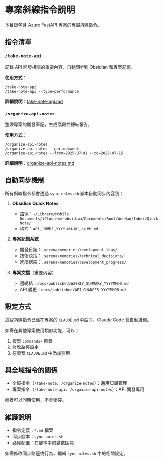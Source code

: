 # 專案斜線指令說明

本目錄包含 Azure FastAPI 專案的專屬斜線指令。

## 指令清單

### `/take-note-api`
記錄 API 開發相關的重要內容，自動同步到 Obsidian 和專案記憶。

**使用方式**：
```
/take-note-api
/take-note-api --type=performance
```

**詳細說明**：[take-note-api.md](./take-note-api.md)

### `/organize-api-notes`
整理專案的開發筆記，生成階段性總結報告。

**使用方式**：
```
/organize-api-notes
/organize-api-notes --period=week
/organize-api-notes --from=2025-07-01 --to=2025-07-15
```

**詳細說明**：[organize-api-notes.md](./organize-api-notes.md)

## 自動同步機制

所有斜線指令都會透過 `sync-notes.sh` 腳本自動同步內容到：

1. **Obsidian Quick Notes**
   - 路徑：`~/Library/Mobile Documents/iCloud~md~obsidian/Documents/Root/WenHao/Inbox/Qiuck Note/`
   - 格式：`API_[類型]_YYYY-MM-DD_HH-MM.md`

2. **專案記憶系統**
   - 開發日誌：`.serena/memories/development_logs/`
   - 技術決策：`.serena/memories/technical_decisions/`
   - 進度總結：`.serena/memories/development_progress/`

3. **專案文檔**（重要內容）
   - 週總結：`docs/published/WEEKLY_SUMMARY_YYYYMMDD.md`
   - API 變更：`docs/published/API_CHANGES_YYYYMMDD.md`

## 設定方式

這些斜線指令已經在專案的 `CLAUDE.md` 中註冊，Claude Code 會自動識別。

如需在其他專案使用類似功能，可以：
1. 複製 `commands/` 目錄
2. 修改路徑設定
3. 在專案 `CLAUDE.md` 中添加引用

## 與全域指令的關係

- 全域指令（`/take-note`、`/organize-notes`）：通用知識管理
- 專案指令（`/take-note-api`、`/organize-api-notes`）：API 開發專用

兩者可以同時使用，不會衝突。

## 維護說明

- 指令定義：`*.md` 檔案
- 同步腳本：`sync-notes.sh`
- 路徑配置：在腳本中的變數區塊

如需修改同步路徑或行為，編輯 `sync-notes.sh` 中的相關設定。
